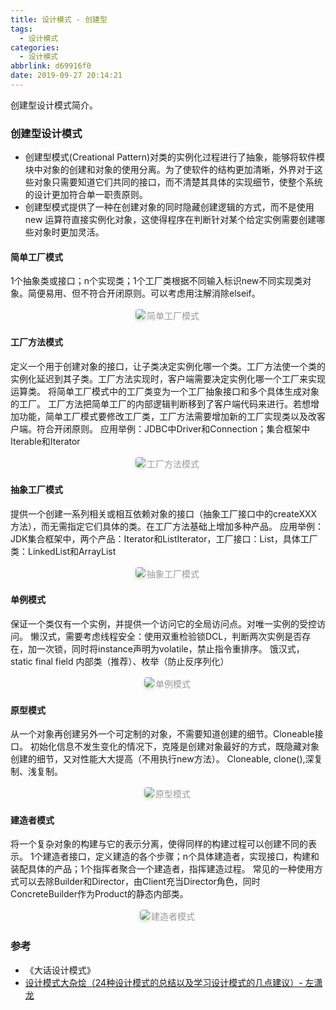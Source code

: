 ```yaml
---
title: 设计模式 - 创建型
tags:
  - 设计模式
categories:
  - 设计模式
abbrlink: d69916f0
date: 2019-09-27 20:14:21
---
```


创建型设计模式简介。

<!-- more -->

### 创建型设计模式

- 创建型模式(Creational Pattern)对类的实例化过程进行了抽象，能够将软件模块中对象的创建和对象的使用分离。为了使软件的结构更加清晰，外界对于这些对象只需要知道它们共同的接口，而不清楚其具体的实现细节，使整个系统的设计更加符合单一职责原则。
- 创建型模式提供了一种在创建对象的同时隐藏创建逻辑的方式，而不是使用 new 运算符直接实例化对象，这使得程序在判断针对某个给定实例需要创建哪些对象时更加灵活。

#### 简单工厂模式
1个抽象类或接口；n个实现类；1个工厂类根据不同输入标识new不同实现类对象。简便易用、但不符合开闭原则。可以考虑用注解消除elseif。
<center><img style="border-radius: 0.3125em; box-shadow: 0 2px 4px 0 rgba(34,36,38,.12),0 2px 10px 0 rgba(34,36,38,.08);" src="http://static.tongjilab.cn/blog/20191019193513.png"><div style="display: inline-block; color: #999; padding: 2px;">简单工厂模式</div></center>

#### 工厂方法模式
定义一个用于创建对象的接口，让子类决定实例化哪一个类。工厂方法使一个类的实例化延迟到其子类。工厂方法实现时，客户端需要决定实例化哪一个工厂来实现运算类。
将简单工厂模式中的工厂类变为一个工厂抽象接口和多个具体生成对象的工厂。
工厂方法把简单工厂的内部逻辑判断移到了客户端代码来进行。若想增加功能，简单工厂模式要修改工厂类，工厂方法需要增加新的工厂实现类以及改客户端。符合开闭原则。
应用举例：JDBC中Driver和Connection；集合框架中Iterable和Iterator
<center><img style="border-radius: 0.3125em; box-shadow: 0 2px 4px 0 rgba(34,36,38,.12),0 2px 10px 0 rgba(34,36,38,.08);" src="http://static.tongjilab.cn/blog/20191019194441.png"><div style="display: inline-block; color: #999; padding: 2px;">工厂方法模式</div></center>

#### 抽象工厂模式
提供一个创建一系列相关或相互依赖对象的接口（抽象工厂接口中的createXXX方法），而无需指定它们具体的类。在工厂方法基础上增加多种产品。
应用举例：JDK集合框架中，两个产品：Iterator和ListIterator，工厂接口：List，具体工厂类：LinkedList和ArrayList
<center><img style="border-radius: 0.3125em; box-shadow: 0 2px 4px 0 rgba(34,36,38,.12),0 2px 10px 0 rgba(34,36,38,.08);" src="http://static.tongjilab.cn/blog/20191020084431.png"><div style="display: inline-block; color: #999; padding: 2px;">抽象工厂模式</div></center>

#### 单例模式
保证一个类仅有一个实例，并提供一个访问它的全局访问点。对唯一实例的受控访问。
懒汉式，需要考虑线程安全：使用双重检验锁DCL，判断两次实例是否存在，加一次锁，同时将instance声明为volatile，禁止指令重排序。
饿汉式，static final field
内部类（推荐）、枚举（防止反序列化）
<center><img style="border-radius: 0.3125em; box-shadow: 0 2px 4px 0 rgba(34,36,38,.12),0 2px 10px 0 rgba(34,36,38,.08);" src="http://static.tongjilab.cn/blog/20191020084627.png"><div style="display: inline-block; color: #999; padding: 2px;">单例模式</div></center>

#### 原型模式
从一个对象再创建另外一个可定制的对象，不需要知道创建的细节。Cloneable接口。
初始化信息不发生变化的情况下，克隆是创建对象最好的方式，既隐藏对象创建的细节，又对性能大大提高（不用执行new方法）。
Cloneable, clone(),深复制、浅复制。
<center><img style="border-radius: 0.3125em; box-shadow: 0 2px 4px 0 rgba(34,36,38,.12),0 2px 10px 0 rgba(34,36,38,.08);" src="http://static.tongjilab.cn/blog/20191020084806.png"><div style="display: inline-block; color: #999; padding: 2px;">原型模式</div></center>

#### 建造者模式
将一个复杂对象的构建与它的表示分离，使得同样的构建过程可以创建不同的表示。
1个建造者接口，定义建造的各个步骤；n个具体建造者，实现接口，构建和装配具体的产品；1个指挥者聚合一个建造者，指挥建造过程。
常见的一种使用方式可以去除Builder和Director，由Client充当Director角色，同时ConcreteBuilder作为Product的静态内部类。
<center><img style="border-radius: 0.3125em; box-shadow: 0 2px 4px 0 rgba(34,36,38,.12),0 2px 10px 0 rgba(34,36,38,.08);" src="http://static.tongjilab.cn/blog/20191020084858.png"><div style="display: inline-block; color: #999; padding: 2px;">建造者模式</div></center>

### 参考

- 《大话设计模式》
- [设计模式大杂烩（24种设计模式的总结以及学习设计模式的几点建议）- 左潇龙](http://www.zuoxiaolong.com/blog/article.ftl?id=100)